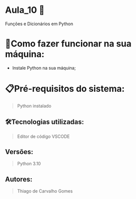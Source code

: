 # Aula_10 🚀

Funções e Dicionários em Python

# 🔌Como fazer funcionar na sua máquina:

- Instale Python na sua máquina;

# 📋Pré-requisitos do sistema:

> Python instalado

## 🛠️Tecnologias utilizadas:

> Editor de código VSCODE 

## Versões:

> Python 3.10
> 

## Autores:

> Thiago de Carvalho Gomes

